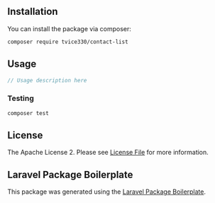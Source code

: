 ## Installation

You can install the package via composer:

```bash
composer require tvice330/contact-list
```

## Usage

``` php
// Usage description here
```

### Testing

``` bash
composer test
```

## License

The Apache License 2. Please see [License File](LICENSE.md) for more information.

## Laravel Package Boilerplate

This package was generated using the [Laravel Package Boilerplate](https://laravelpackageboilerplate.com).